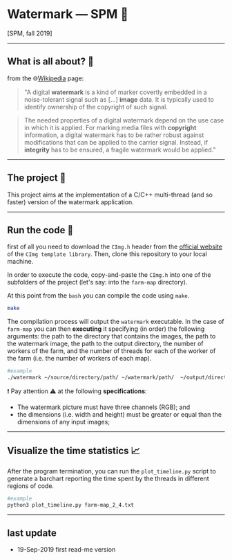 # Watermark ― SPM :helicopter:
[SPM, fall 2019]

----
## What is all about? :mega:
from the :globe_with_meridians:[Wikipedia](https://en.wikipedia.org/wiki/Digital_watermarking) page:

> "A digital **watermark** is a kind of marker covertly embedded in a noise-tolerant signal such as [...] **image** data. It is typically used to identify ownership of the copyright of such signal.

>The needed properties of a digital watermark depend on the use case in which it is applied. For marking media files with **copyright** information, a digital watermark has to be rather robust against modifications that can be applied to the carrier signal. Instead, if **integrity** has to be ensured, a fragile watermark would be applied."

---
## The project :pencil:
This project aims at the implementation of a C/C++ multi-thread (and so faster) version of the watermark application.

---
## Run the code :rocket:

first of all you need to download the `CImg.h` header from the [official website](http://cimg.eu/) of the `CImg template library`. Then, clone this repository to your local machine. 

In order to execute the code, copy-and-paste the `CImg.h` into one of the subfolders of the project (let's say: into the `farm-map` directory).

At this point from the `bash` you can compile the code using  `make`.
```bash
make
```
The compilation process will output the `watermark` executable. In the case of `farm-map` you can then **executing** it specifying (in order) the following arguments: the path to the directory that contains the images, the path to the watermark image, the path to the output directory, the number of workers of the farm, and the number of threads for each of the worker of the farm (i.e. the number of workers of each map).
```bash
#example
./watermark ~/source/directory/path/ ~/watermark/path/  ~/output/directory/path/ 2 4
```

:exclamation: Pay attention :warning: at the following **specifications**:
- The watermark picture must have three channels (RGB); and
- the dimensions (i.e. width and height) must be greater or equal than the dimensions of any input images;

----
## Visualize the time statistics :chart_with_upwards_trend:
After the program termination, you can run the `plot_timeline.py` script to generate a barchart reporting the time spent by the threads in different regions of code.
```bash
#example
python3 plot_timeline.py farm-map_2_4.txt
```

----
## last update
* 19-Sep-2019 first read-me version